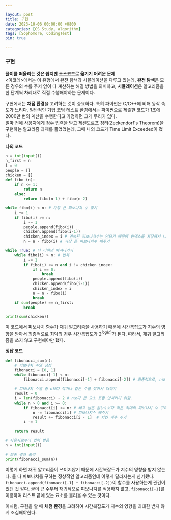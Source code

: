 ```yaml
---

layout: post
title: 구현
date: 2023-10-06 00:00:00 +0800
categories: [CS Study, algorithm]
tags: [Sophomore, CodingTest]
pin: true

---
```


### 구현

**풀이를 떠올리는 것은 쉽지만 소스코드로 옮기기 어려운 문제**  
<이코테>에서는 이 유형에서 완전 탐색과 시뮬레이션을 다루고 있는데, **완전 탐색**은 모든 경우의 수를 주저 없이 다 계산하는 해결 방법을 의미하고, **시뮬레이션**은 알고리즘을 한 단계씩 차례대로 직접 수행해야하는 문제이다.  

구현에서는 **채점 환경**을 고려하는 것이 중요하다. 특히 파이썬은 C/C++에 비해 동작 속도가 느리다. 일반적인 기업 코딩 테스트 환경에서는 파이썬으로 제출한 코드가 1초에 2000만 번의 계산을 수행한다고 가정하면 크게 무리가 없다.  
얼마 전에 사용자에게 정수 입력을 받고 제켄도르프 정리(Zeckendorf's Theorem)을 구현하는 알고리즘 과제를 풀었었는데, 그때 나의 코드가 Time Limit Exceeded이 떴다.  
  
**나의 코드**
```python
n = int(input())
n_first = n
i = 0
people = []
chicken = []
def fibo (n):
    if n <= 1:
        return n
    else:
        return fibo(n-1) + fibo(n-2)

while fibo(i) < n: # 가장 큰 피보나치 수 찾기
    i += 1
    if fibo(i) >= n:
        i -= 1
        people.append(fibo(i))
        chicken.append(fibo(i-1))
        chicken_index = i # 연속된 피보나치수는 안되기 때문에 인덱스를 저장해서 나중에 비교
        n = n - fibo(i) # 가장 큰 피보나치수 빼주기

while True: # 다 더하면 빠져나가기
    while fibo(i) > n: # 반복
        i -= 1
        if fibo(i) <= n and i != chicken_index:
            if i == 0:
                break
            people.append(fibo(i))
            chicken.append(fibo(i-1))
            chicken_index = i
            n = n - fibo(i)
            break
    if sum(people) == n_first:
        break

print(sum(chicken))
```  
이 코드에서 피보나치 함수가 재귀 알고리즘을 사용하기 때문에 시간복잡도가 지수의 영향을 받아서 최종적으로 최악의 경우 시간복잡도가 $2^{log(n)}$가 된다. 따라서, 재귀 알고리즘을 쓰지 않고 구현해야만 했다.  
  
**정답 코드**
```python
def fibonacci_sum(n):
    # 피보나치 수열 생성
    fibonacci = [0, 1]
    while fibonacci[-1] < n:
        fibonacci.append(fibonacci[-1] + fibonacci[-2]) # 최종적으로, n보다 큰 요소가 마지막에 들어감.

    # 피보나치 수열 중 n보다 작거나 같은 수를 찾아서 더하기
    result = 0
    i = len(fibonacci) - 2 # n보다 큰 요소 포함 안시키기 위함.
    while n > 0 and i >= 0:
        if fibonacci[i] <= n: # 빼고 남은 값(n)보다 작은 최대의 피보나치 수 구하기
            n -= fibonacci[i] # 피보나치수 빼주기
            result += fibonacci[i - 1]  # 치킨 개수 추가
        i -= 1

    return result

# 사용자로부터 입력 받음
n = int(input())

# 최종 결과 출력
print(fibonacci_sum(n))
```  
이렇게 하면 재귀 알고리즘이 쓰이지않기 때문에 시간복잡도가 지수의 영향을 받지 않는다. 둘 다 피보나치를 구하는 정상적인 알고리즘인데 이렇게 달라지는게 신기했다. `fibonacci.append(fibonacci[-1] + fibonacci[-2])`이 함수를 사용하는게 관건이었던 것 같다. 굳이 큰 수부터 재귀적으로 피보나치를 적용하지 않고, `fibonacci[-1]`를 이용하여 리스트 끝에 있는 요소를 불러올 수 있는 것이다.  
  
이처럼, 구현을 할 때 **채점 환경**을 고려하여 시간복잡도가 지수의 영향을 최대한 받지 않게 조심해야한다.